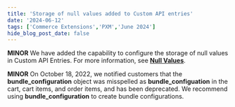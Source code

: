```yaml
---
title: 'Storage of null values added to Custom API entries'
date: '2024-06-12'
tags: ['Commerce Extensions','PXM','June 2024']
hide_blog_post_date: false
---
```

**MINOR** We have added the capability to configure the storage of null values in Custom API Entries. For more information, see **[Null Values](https://beta.elasticpath.dev/docs/api/commerceextensions/custom-fields#null-values)**.

**MINOR** On October 18, 2022, we notified customers that the **bundle\_configuration** object was misspelled as **bundle\_configuation** in the cart, cart items, and order items, and has been deprecated. We recommend using **bundle\_configuration** to create bundle configurations.
